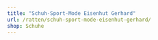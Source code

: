 ```yaml
---
title: "Schuh-Sport-Mode Eisenhut Gerhard"
url: /ratten/schuh-sport-mode-eisenhut-gerhard/
shop: Schuhe
---
```


